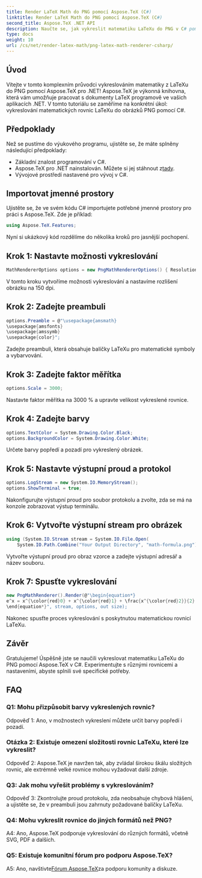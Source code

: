```yaml
---
title: Render LaTeX Math do PNG pomocí Aspose.TeX (C#)
linktitle: Render LaTeX Math do PNG pomocí Aspose.TeX (C#)
second_title: Aspose.TeX .NET API
description: Naučte se, jak vykreslit matematiku LaTeXu do PNG v C# pomocí Aspose.TeX. Postupujte podle našeho podrobného průvodce pro bezproblémovou integraci.
type: docs
weight: 10
url: /cs/net/render-latex-math/png-latex-math-renderer-csharp/
---
```

## Úvod

Vítejte v tomto komplexním průvodci vykreslováním matematiky z LaTeXu do PNG pomocí Aspose.TeX pro .NET! Aspose.TeX je výkonná knihovna, která vám umožňuje pracovat s dokumenty LaTeX programově ve vašich aplikacích .NET. V tomto tutoriálu se zaměříme na konkrétní úkol: vykreslování matematických rovnic LaTeXu do obrázků PNG pomocí C#.

## Předpoklady

Než se pustíme do výukového programu, ujistěte se, že máte splněny následující předpoklady:

- Základní znalost programování v C#.
-  Aspose.TeX pro .NET nainstalován. Můžete si jej stáhnout z[tady](https://releases.aspose.com/tex/net/).
- Vývojové prostředí nastavené pro vývoj v C#.

## Importovat jmenné prostory

Ujistěte se, že ve svém kódu C# importujete potřebné jmenné prostory pro práci s Aspose.TeX. Zde je příklad:

```csharp
using Aspose.TeX.Features;
```

Nyní si ukázkový kód rozdělíme do několika kroků pro jasnější pochopení.

## Krok 1: Nastavte možnosti vykreslování

```csharp
MathRendererOptions options = new PngMathRendererOptions() { Resolution = 150 };
```

V tomto kroku vytvoříme možnosti vykreslování a nastavíme rozlišení obrázku na 150 dpi.

## Krok 2: Zadejte preambuli

```csharp
options.Preamble = @"\usepackage{amsmath}
\usepackage{amsfonts}
\usepackage{amssymb}
\usepackage{color}";
```

Zadejte preambuli, která obsahuje balíčky LaTeXu pro matematické symboly a vybarvování.

## Krok 3: Zadejte faktor měřítka

```csharp
options.Scale = 3000;
```

Nastavte faktor měřítka na 3000 % a upravte velikost vykreslené rovnice.

## Krok 4: Zadejte barvy

```csharp
options.TextColor = System.Drawing.Color.Black;
options.BackgroundColor = System.Drawing.Color.White;
```

Určete barvy popředí a pozadí pro vykreslený obrázek.

## Krok 5: Nastavte výstupní proud a protokol

```csharp
options.LogStream = new System.IO.MemoryStream();
options.ShowTerminal = true;
```

Nakonfigurujte výstupní proud pro soubor protokolu a zvolte, zda se má na konzole zobrazovat výstup terminálu.

## Krok 6: Vytvořte výstupní stream pro obrázek

```csharp
using (System.IO.Stream stream = System.IO.File.Open(
    System.IO.Path.Combine("Your Output Directory", "math-formula.png"), System.IO.FileMode.Create))
```

Vytvořte výstupní proud pro obraz vzorce a zadejte výstupní adresář a název souboru.

## Krok 7: Spusťte vykreslování

```csharp
new PngMathRenderer().Render(@"\begin{equation*}
e^x = x^{\color{red}0} + x^{\color{red}1} + \frac{x^{\color{red}2}}{2} + \frac{x^{\color{red}3}}{6} + \cdots = \sum_{n\geq 0} \frac{x^{\color{red}n}}{n!}
\end{equation*}", stream, options, out size);
```

Nakonec spusťte proces vykreslování s poskytnutou matematickou rovnicí LaTeXu.

## Závěr

Gratulujeme! Úspěšně jste se naučili vykreslovat matematiku LaTeXu do PNG pomocí Aspose.TeX v C#. Experimentujte s různými rovnicemi a nastaveními, abyste splnili své specifické potřeby.

## FAQ

### Q1: Mohu přizpůsobit barvy vykreslených rovnic?

Odpověď 1: Ano, v možnostech vykreslení můžete určit barvy popředí i pozadí.

### Otázka 2: Existuje omezení složitosti rovnic LaTeXu, které lze vykreslit?

Odpověď 2: Aspose.TeX je navržen tak, aby zvládal širokou škálu složitých rovnic, ale extrémně velké rovnice mohou vyžadovat další zdroje.

### Q3: Jak mohu vyřešit problémy s vykreslováním?

Odpověď 3: Zkontrolujte proud protokolu, zda neobsahuje chybová hlášení, a ujistěte se, že v preambuli jsou zahrnuty požadované balíčky LaTeXu.

### Q4: Mohu vykreslit rovnice do jiných formátů než PNG?

A4: Ano, Aspose.TeX podporuje vykreslování do různých formátů, včetně SVG, PDF a dalších.

### Q5: Existuje komunitní fórum pro podporu Aspose.TeX?

 A5: Ano, navštivte[Fórum Aspose.TeX](https://forum.aspose.com/c/tex/47)za podporu komunity a diskuze.
